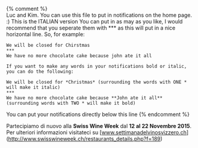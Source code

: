 {% comment %}  
	Luc and Kim. 
	You can use this file to put in notifications on the home page. :) This is the ITALIAN version
	You can put in as may as you like, I would recommend that you seperate them with *** as this will put in a nice horizontal line.
	So, for example:
	
	We will be closed for Chirstmas
	***
	We have no more chocolate cake because john ate it all 
	
	If you want to make any words in your notifications bold or italic, you can do the following:
	
	We will be closed for *Christmas* (surrounding the words with ONE * will make it italic)
	*** 
	We have no more chocolate cake because **John ate it all** (surrounding words with TWO * will make it bold)
	
You can put your notifications directly below this line {% endcomment %}

Partecipiamo di nuovo alla **Swiss Wine Week** dal **12 al 22 Novembre 2015**. Per ulteriori informazioni visitateci su [www.settimanadelvinosvizzero.ch] (http://www.swisswineweek.ch/restaurants_details.php?f=189)